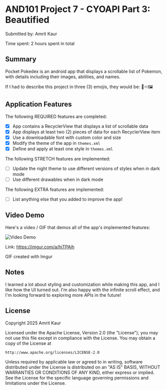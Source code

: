# AND101 Project 7 - CYOAPI Part 3: Beautified

Submitted by: Amrit Kaur

Time spent: 2 hours spent in total

## Summary

Pocket Pokedex is an android app that displays a scrollable list of Pokemon, with details including their images, abilities, and names. 

If I had to describe this project in three (3) emojis, they would be: 📲♾️🖼️

## Application Features

The following REQUIRED features are completed:

- [x] App contains a RecyclerView that displays a list of scrollable data
- [x] App displays at least two (2) pieces of data for each RecyclerView item
- [x] Use a downloadable font with custom color and size
- [x] Modify the theme of the app in `themes.xml`
- [x] Define and apply at least one style in `themes.xml` 

The following STRETCH features are implemented:

- [ ] Update the night theme to use different versions of styles when in dark mode
- [ ] Use different drawables when in dark mode

The following EXTRA features are implemented:

- [ ] List anything else that you added to improve the app!

## Video Demo

Here's a video / GIF that demos all of the app's implemented features:

<img src='https://i.imgur.com/eI0fZMy.gif' title='Video Demo' width='' alt='Video Demo' />

Link: https://imgur.com/a/hiTPAih

GIF created with Imgur

## Notes

I learned a lot about styling and customization while making this app, and I like how the UI turned out. I'm also happy with the infinite scroll effect, and I'm looking forward to exploring more APIs in the future!

## License

Copyright 2025 Amrit Kaur

Licensed under the Apache License, Version 2.0 (the "License");
you may not use this file except in compliance with the License.
You may obtain a copy of the License at

    http://www.apache.org/licenses/LICENSE-2.0

Unless required by applicable law or agreed to in writing, software
distributed under the License is distributed on an "AS IS" BASIS,
WITHOUT WARRANTIES OR CONDITIONS OF ANY KIND, either express or implied.
See the License for the specific language governing permissions and
limitations under the License.
